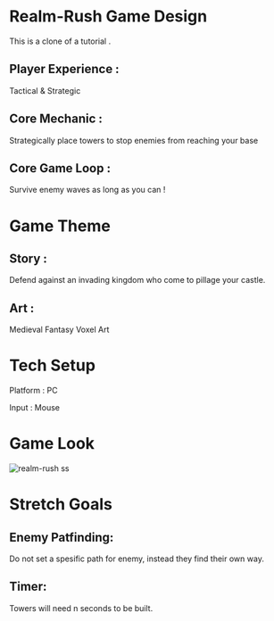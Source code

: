 # Realm-Rush Game Design

This is a clone of a tutorial .

## Player Experience :

Tactical & Strategic

## Core Mechanic :

Strategically place towers to stop enemies from reaching your base

## Core Game Loop :

 Survive enemy waves as long as you can !

# Game Theme

 ## Story :
 Defend against an invading kingdom who come to pillage your castle.

 ## Art :
 Medieval Fantasy
 Voxel Art

# Tech Setup

Platform : PC

Input : Mouse


# Game Look

![realm-rush ss](https://user-images.githubusercontent.com/69651222/113359026-936c9b80-934f-11eb-969b-d5335beae036.png)

# Stretch Goals

## Enemy Patfinding:
Do not set a spesific path for enemy, instead they find their own way.

## Timer:
Towers will need n seconds to be built.

